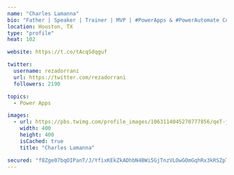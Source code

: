 ```yaml
---
name: "Charles Lamanna"
bio: "Father | Speaker | Trainer | MVP | #PowerApps & #PowerAutomate Community Super User | YouTuber Right-pointing triangle http://youtube.com/c/rezadorrani | Learn - Share - Clockwise rightwards and leftwards open circle arrows"
location: Houston, TX
type: "profile"
heat: 102

website: https://t.co/tAcqSdqguf

twitter:
  username: rezadorrani
  url: https://twitter.com/rezadorrani
  followers: 2190

topics:
  - Power Apps

images:
  - url: https://pbs.twimg.com/profile_images/1063114045270777856/qeT-jpWr_400x400.jpg
    width: 400
    height: 400
    isCached: true
    title: "Charles Lamanna"

secured: "f8Zge07bqOIPanT/J/YfixKEkZkADhbN4BWi5GjTnzVLOwGOmGqhRx3kRSZpTUqCUgvaGrOOq99pOqCWI0DM7PW0kbKf4yYAcV2iUwXMZ+QdDLY6gVG9UiGtINUujw3ZdB7UhnGulWm3WoSQUXhr8KuJy/+gqAh1DHFekgNiEsdiO2H51lSDpj3eX/zHRw++61+0Cz/WdBKjKJ+Bg6v1xJmfcQWtJgNMLsplMydOW9n6a7arIDUcSqL6rQg21RmxSyx502sZy0tIECqRjH9gMdnKxjdUrgBxzB55ilCQ40M0YcjUrT1mIu+oaZJJJgqHDG++/nz39IF3MhyP/hwr527QrY0PeManEMOqXfntIu1/hwztM2Q1LZCB29MazwGAGNzrJzFq3Je7QF8aE56kKkICFnjg9KqIlQqiTHT40HQ=;GGjiUGaypxChQUu7q4XWGg=="
---
```


